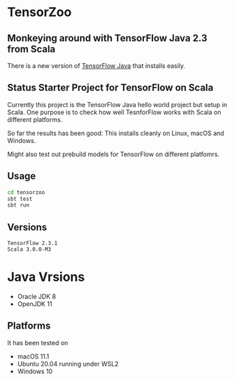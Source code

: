 # TensorZoo

## Monkeying around with TensorFlow Java 2.3 from Scala

There is a new version of [TensorFlow Java](https://www.tensorflow.org/install/lang_java) that installs easily.

## Status Starter Project for TensorFlow on Scala

Currently this project is the TensorFlow Java hello world project but setup in Scala. 
One purpose is to check how well TesnforFlow works with Scala on different platforms. 

So far the results has been good: This installs cleanly on Linux, macOS and Windows.

Might also test out prebuild models for TensorFlow on different platfomrs.


## Usage

``` sh
cd tensorzoo
sbt test
sbt run
```

## Versions

```
TensorFlow 2.3.1
Scala 3.0.0-M3
```

# Java Vrsions

* Oracle JDK 8
* OpenJDK 11

## Platforms

It has been tested on

* macOS 11.1
* Ubuntu 20.04 running under WSL2
* Windows 10

